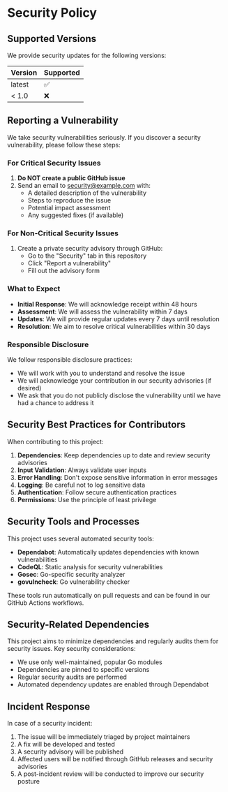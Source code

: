 # Security Policy

## Supported Versions

We provide security updates for the following versions:

| Version | Supported          |
| ------- | ------------------ |
| latest  | :white_check_mark: |
| < 1.0   | :x:                |

## Reporting a Vulnerability

We take security vulnerabilities seriously. If you discover a security vulnerability, please follow these steps:

### For Critical Security Issues

1. **Do NOT create a public GitHub issue**
2. Send an email to security@example.com with:
   - A detailed description of the vulnerability
   - Steps to reproduce the issue
   - Potential impact assessment
   - Any suggested fixes (if available)

### For Non-Critical Security Issues

1. Create a private security advisory through GitHub:
   - Go to the "Security" tab in this repository
   - Click "Report a vulnerability"
   - Fill out the advisory form

### What to Expect

- **Initial Response**: We will acknowledge receipt within 48 hours
- **Assessment**: We will assess the vulnerability within 7 days
- **Updates**: We will provide regular updates every 7 days until resolution
- **Resolution**: We aim to resolve critical vulnerabilities within 30 days

### Responsible Disclosure

We follow responsible disclosure practices:
- We will work with you to understand and resolve the issue
- We will acknowledge your contribution in our security advisories (if desired)
- We ask that you do not publicly disclose the vulnerability until we have had a chance to address it

## Security Best Practices for Contributors

When contributing to this project:

1. **Dependencies**: Keep dependencies up to date and review security advisories
2. **Input Validation**: Always validate user inputs
3. **Error Handling**: Don't expose sensitive information in error messages
4. **Logging**: Be careful not to log sensitive data
5. **Authentication**: Follow secure authentication practices
6. **Permissions**: Use the principle of least privilege

## Security Tools and Processes

This project uses several automated security tools:

- **Dependabot**: Automatically updates dependencies with known vulnerabilities
- **CodeQL**: Static analysis for security vulnerabilities
- **Gosec**: Go-specific security analyzer
- **govulncheck**: Go vulnerability checker

These tools run automatically on pull requests and can be found in our GitHub Actions workflows.

## Security-Related Dependencies

This project aims to minimize dependencies and regularly audits them for security issues. Key security considerations:

- We use only well-maintained, popular Go modules
- Dependencies are pinned to specific versions
- Regular security audits are performed
- Automated dependency updates are enabled through Dependabot

## Incident Response

In case of a security incident:

1. The issue will be immediately triaged by project maintainers
2. A fix will be developed and tested
3. A security advisory will be published
4. Affected users will be notified through GitHub releases and security advisories
5. A post-incident review will be conducted to improve our security posture
